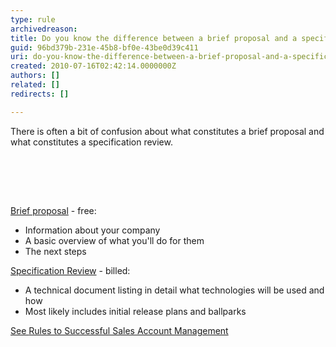 ```yaml
---
type: rule
archivedreason: 
title: Do you know the difference between a brief proposal and a specification review?
guid: 96bd379b-231e-45b8-bf0e-43be0d39c411
uri: do-you-know-the-difference-between-a-brief-proposal-and-a-specification-review
created: 2010-07-16T02:42:14.0000000Z
authors: []
related: []
redirects: []

---
```



There is often a bit of confusion about what constitutes a brief proposal and what constitutes a specification review.

<br><excerpt class='endintro'></excerpt><br>
<p>&#160;&#160;</p><p>
   <a href="/Pages/BriefProposalOrSpecificationReview.aspx">Brief proposal</a> - free&#58;</p><ul><li>Information about your company​</li><li>A basic overview of what you'll do for them</li><li>The next steps</li></ul><p>
   <a href="/rules" target="_blank">Specification Review</a> - billed&#58;</p><ul><li>A technical document listing in detail what technologies will be used and how</li><li>Most likely includes initial release plans and ballparks</li></ul><p>
   <a href="/rules" target="_blank">See </a> <a href="/meetings-do-you-know-the-outcomes-from-your-initial-meeting-(spec-review-or-ad-hoc-work)">Rules to Successful Sales Account Management</a></p>


